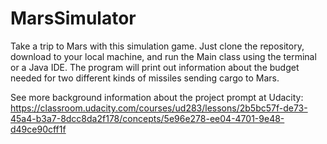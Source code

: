 # MarsSimulator

Take a trip to Mars with this simulation game. Just clone the repository, 
download to your local machine, and run the Main class using the terminal
or a Java IDE. The program will print out information about the budget 
needed for two different kinds of missiles sending cargo to Mars.

See more background information about the project prompt at Udacity:
https://classroom.udacity.com/courses/ud283/lessons/2b5bc57f-de73-45a4-b3a7-8dcc8da2f178/concepts/5e96e278-ee04-4701-9e48-d49ce90cff1f
